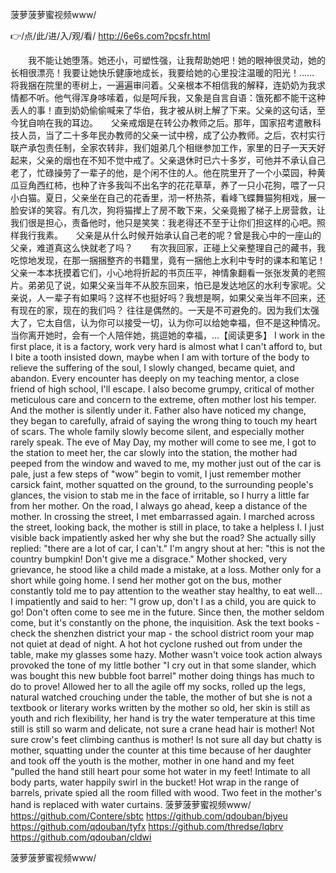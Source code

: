 
菠萝菠萝蜜视频www/




👉/点/此/进/入/观/看/ http://6e6s.com?pcsfr.html




　　我不能让她堕落。她还小，可塑性强，让我帮助她吧！她的眼神很灵动，她的长相很漂亮！我要让她快乐健康地成长，我要给她的心里投注温暖的阳光！……
将我捆在院里的枣树上，一遍遍审问着。父亲根本不相信我的解释，连奶奶为我求情都不听。他气得浑身哆嗦着，似是呵斥我，又象是自言自语：饿死都不能干这种丢人的事！直到奶奶偷偷喊来了华伯，我才被从树上解了下来。父亲的这句话，至今犹自响在我的耳边。　　父亲戒烟是在转公办教师之后。那年，国家招考遣散科技人员，当了二十多年民办教师的父亲一试中榜，成了公办教师。之后，农村实行联产承包责任制，全家农转非，我们姐弟几个相继参加工作，家里的日子一天天好起来，父亲的烟也在不知不觉中戒了。父亲退休时已六十多岁，可他并不承认自己老了，忙碌操劳了一辈子的他，是个闲不住的人。他在院里开了一个小菜园，种黄瓜豆角西红柿，也种了许多我叫不出名字的花花草草，养了一只小花狗，喂了一只小白猫。夏日，父亲坐在自己的花香里，沏一杯热茶，看峰飞蝶舞猫狗相戏，展一脸安详的笑容。有几次，狗将猫撵上了房不敢下来，父亲竟搬了梯子上房营救，让我们很是担心，责备他时，他只是笑笑：我老得还不至于让你们担这样的心吧。照样我行我素。　　父亲是从什么时候开始承认自己老的呢？曾是我心中的一座山的父亲，难道真这么快就老了吗？　　有次我回家，正碰上父亲整理自己的藏书，我吃惊地发现，在那一捆捆整齐的书籍里，竟有一捆他上水利中专时的课本和笔记！父亲一本本抚摸着它们，小心地将折起的书页压平，神情象翻看一张张发黄的老照片。弟弟见了说，如果父亲当年不从胶东回来，怕已是发达地区的水利专家呢。父亲说，人一辈子有如果吗？这样不也挺好吗？我想是啊，如果父亲当年不回来，还有现在的家，现在的我们吗？
往往是偶然的。一天是不可避免的。因为我们太强大了，它太自信，认为你可以接受一切，认为你可以给她幸福，但不是这种情况。当你离开她时，会有一个人陪伴她，挑逗她的幸福，...【阅读更多】
I work in the first place, it is a factory, work very hard is almost what I can't afford to, but I bite a tooth insisted down, maybe when I am with torture of the body to relieve the suffering of the soul, I slowly changed, became quiet, and abandon.
Every encounter has deeply on my teaching mentor, a close friend of high school, I'll escape.
I also become grumpy, critical of mother meticulous care and concern to the extreme, often mother lost his temper.
And the mother is silently under it.
Father also have noticed my change, they began to carefully, afraid of saying the wrong thing to touch my heart of scars.
The whole family slowly become silent, and especially mother rarely speak.
The eve of May Day, my mother will come to see me, I got to the station to meet her, the car slowly into the station, the mother had peeped from the window and waved to me, my mother just out of the car is pale, just a few steps of "wow" begin to vomit, I just remember mother carsick faint, mother squatted on the ground, to the surrounding people's glances, the vision to stab me in the face of irritable, so I hurry a little far from her mother.
On the road, I always go ahead, keep a distance of the mother.
In crossing the street, I met embarrassed again.
I marched across the street, looking back, the mother is still in place, to take a helpless I.
I just visible back impatiently asked her why she but the road?
She actually silly replied: "there are a lot of car, I can't."
I'm angry shout at her: "this is not the country bumpkin!
Don't give me a disgrace."
Mother shocked, very grievance, he stood like a child made a mistake, at a loss.
Mother only for a short while going home.
I send her mother got on the bus, mother constantly told me to pay attention to the weather stay healthy, to eat well...
I impatiently and said to her: "I grow up, don't I as a child, you are quick to go!
Don't often come to see me in the future.
Since then, the mother seldom come, but it's constantly on the phone, the inquisition.
Ask the text books - check the shenzhen district your map - the school district room your map not quiet at dead of night.
A hot hot cyclone rushed out from under the table, make my glasses some hazy.
Mother wasn't voice took action always provoked the tone of my little bother "I cry out in that some slander, which was bought this new bubble foot barrel" mother doing things has much to do to prove!
Allowed her to all the agile off my socks, rolled up the legs, natural watched crouching under the table, the mother of but she is not a textbook or literary works written by the mother so old, her skin is still as youth and rich flexibility, her hand is try the water temperature at this time still is still so warm and delicate, not sure a crane head hair is mother!
Not sure crow's feet climbing canthus is mother!
Is not sure all day but chatty is mother, squatting under the counter at this time because of her daughter and took off the youth is the mother, mother in one hand and my feet "pulled the hand still heart pour some hot water in my feet!
Intimate to all body parts, water happily swirl in the bucket!
Hot wrap in the range of barrels, private spied all the room filled with wood.
Two feet in the mother's hand is replaced with water curtains.
菠萝菠萝蜜视频www/ https://github.com/Contere/sbtc
https://github.com/qdouban/bjyeu
https://github.com/qdouban/tyfx
https://github.com/thredse/lqbrv
https://github.com/qdouban/cldwi





菠萝菠萝蜜视频www/
